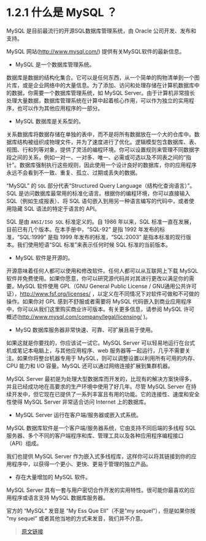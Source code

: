 # 1.2.1 什么是 MySQL ？

MySQL 是目前最流行的开源SQL数据库管理系统，由 Oracle 公司开发、发布和支持。

MySQL 网站(http://www.mysql.com/) 提供有关MySQL软件的最新信息。

- MySQL 是一个数据库管理系统。

数据库是数据的结构化集合。它可以是任何东西，从一个简单的购物清单到一个图片库，或是企业网络中的大量信息。为了添加、访问和处理存储在计算机数据库中的数据，你需要一个数据库管理系统，如 MySQL Server。由于计算机非常擅长处理大量数据，数据库管理系统在计算中起着核心作用，可以作为独立的实用程序，也可以作为其他应用程序的一部分。

- MySQL 数据库是关系型的。

关系数据库将数据存储在单独的表中，而不是将所有数据放在一个大的仓库中。数据库结构被组织成物理文件，并为了速度进行了优化。逻辑模型包含数据库、表、视图、行和列等对象，提供了灵活的编程环境。你可以设置规则来管理不同数据字段之间的关系，例如一对一、一对多、唯一、必需或可选以及不同表之间的“指针”。数据库强制执行这些规则，因此使用一个设计良好的数据库，你的应用程序永远不会看到不一致、重复、孤立、过期或丢失的数据。

“MySQL” 的 `SQL` 部分代表“Structured Query Language（结构化查询语言）”。SQL 是访问数据库最常用的标准化语言。根据你的编程环境，你可以直接输入 SQL（例如生成报表）、将 SQL 语句嵌入到用另一种语言编写的代码中，或者使用隐藏 SQL 语法的特定于语言的 API。

SQL 是由 `ANSI/ISO SQL` 标准定义的。自 1986 年以来，SQL 标准一直在发展，目前已有几个版本。在本手册中，“SQL-92” 是指 1992 年发布的标准，“SQL:1999” 是指 1999 年发布的标准，“SQL:2003” 是指本标准的现行版本。我们使用短语“SQL 标准”来表示任何时候 SQL 标准的当前版本。

- MySQL 软件是开源的。

开源意味着任何人都可以使用和修改软件。任何人都可以从互联网上下载 MySQL 软件并免费使用。如果你愿意，你可以研究源代码并对其进行更改以满足你的需要。MySQL 软件使用 GPL（GNU General Public License / GNU通用公共许可证），http://www.fsf.org/licenses/ ，以定义在不同情况下对软件可做和不可做的操作。如果你对 GPL 感到不舒服或者需要将 MySQL 代码嵌入到商业应用程序中，你可以从我们这里购买商业许可版本。有关更多信息，请参阅 MySQL 许可概述(http://www.mysql.com/company/legal/licensing/ )。

- MySQ 数据库服务器非常快速、可靠、可扩展且易于使用。

如果这就是你要找的，你应该试一试它。MySQL Server 可以轻易地运行在台式机或笔记本电脑上，与其他应用程序、web 服务器等一起运行，几乎不需要关注。如果你将整台机器专用于 MySQL，则可以调整设置以利用所有可用的内存、CPU 能力和 I/O 容量。MySQL 还可以通过网络连接扩展到集群机器。

MySQL Server 最初是为处理大型数据库而开发的，比现有的解决方案快得多，并且已经成功地在高要求的生产环境中使用了好几年。尽管 MySQL Server 在持续开发中，但它现在已提供了一系列丰富且有用的功能。它的连接性、速度和安全性使得 MySQL Server 非常适合访问 Internet 上的数据库。

- MySQL Server 运行在客户端/服务器或嵌入式系统。

MySQL 数据库软件是一个客户端/服务器系统，它由支持不同后端的多线程 SQL 服务器、多个不同的客户端程序和库、管理工具以及各种应用程序编程接口（API）组成。

我们也提供 MySQL Server 作为嵌入式多线程库，这样你可以将其链接到你的应用程序中，以获得一个更小、更快、更易于管理的独立产品。

- 存在大量增加的 MySQL 软件。

MySQL Server 具有一套与用户密切合作开发的实用特性。很可能你最喜欢的应用程序或语言支持 MySQL 数据库服务器。

官方的 “MySQL” 发音是 “My Ess Que Ell”（不是“my sequel”），但是如果你按 “my sequel” 或者其他当地的方式来发音，我们并不介意。

> [原文链接](https://dev.mysql.com/doc/refman/8.0/en/what-is-mysql.html)
